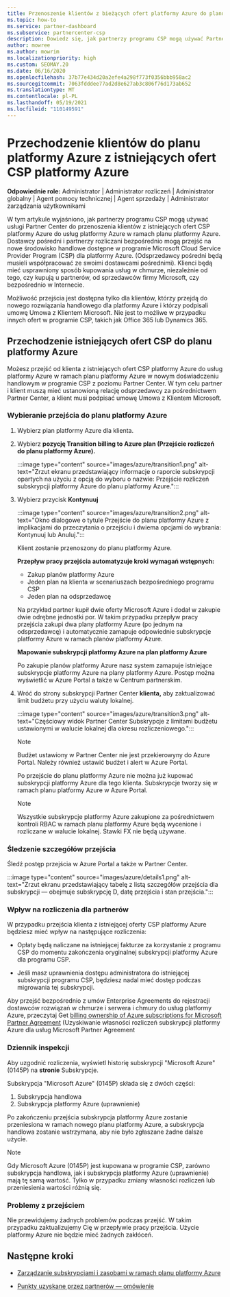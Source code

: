 ```yaml
---
title: Przenoszenie klientów z bieżących ofert platformy Azure do planu platformy Azure
ms.topic: how-to
ms.service: partner-dashboard
ms.subservice: partnercenter-csp
description: Dowiedz się, jak partnerzy programu CSP mogą używać Partner Center do przenoszenia klientów z istniejących ofert CSP platformy Azure do usług platformy Azure w ramach planu platformy Azure.
author: mowree
ms.author: mowrim
ms.localizationpriority: high
ms.custom: SEOMAY.20
ms.date: 06/16/2020
ms.openlocfilehash: 37b77e434d20a2efe4a298f773f0356bbb958ac2
ms.sourcegitcommit: 7063fdddee77ad2d8e627ab3c806f76d173ab652
ms.translationtype: MT
ms.contentlocale: pl-PL
ms.lasthandoff: 05/19/2021
ms.locfileid: "110149591"
---
```

# <a name="transition-customers-to-azure-plan-from-existing-csp-azure-offers"></a>Przechodzenie klientów do planu platformy Azure z istniejących ofert CSP platformy Azure

**Odpowiednie role:** Administrator | Administrator rozliczeń | Administrator globalny | Agent pomocy technicznej | Agent sprzedaży | Administrator zarządzania użytkownikami

W tym artykule wyjaśniono, jak partnerzy programu CSP mogą używać usługi Partner Center do przenoszenia klientów z istniejących ofert CSP platformy Azure do usług platformy Azure w ramach planu platformy Azure. Dostawcy pośredni i partnerzy rozliczani bezpośrednio mogą przejść na nowe środowisko handlowe dostępne w programie Microsoft Cloud Service Provider Program (CSP) dla platformy Azure. (Odsprzedawcy pośredni będą musieli współpracować ze swoimi dostawcami pośrednimi). Klienci będą mieć usprawniony sposób kupowania usług w chmurze, niezależnie od tego, czy kupują u partnerów, od sprzedawców firmy Microsoft, czy bezpośrednio w Internecie.

Możliwość przejścia jest dostępna tylko dla klientów, którzy przejdą do nowego rozwiązania handlowego dla platformy Azure i którzy podpisali umowę Umowa z Klientem Microsoft. Nie jest to możliwe w przypadku innych ofert w programie CSP, takich jak Office 365 lub Dynamics 365.

## <a name="transition-existing-csp-offers-to-an-azure-plan"></a>Przechodzenie istniejących ofert CSP do planu platformy Azure

Możesz przejść od klienta z istniejących ofert CSP platformy Azure do usług platformy Azure w ramach planu platformy Azure w nowym doświadczeniu handlowym w programie CSP z poziomu Partner Center. W tym celu partner i klient muszą mieć ustanowioną relację odsprzedawcy za pośrednictwem Partner Center, a klient musi podpisać umowę Umowa z Klientem Microsoft.

### <a name="select-transition-to-azure-plan"></a>Wybieranie przejścia do planu platformy Azure

1. Wybierz plan platformy Azure dla klienta.

2. Wybierz **pozycję Transition billing to Azure plan (Przejście rozliczeń do planu platformy Azure).**

   :::image type="content" source="images/azure/transition1.png" alt-text="Zrzut ekranu przedstawiający informacje o raporcie subskrypcji opartych na użyciu z opcją do wyboru o nazwie: Przejście rozliczeń subskrypcji platformy Azure do planu platformy Azure.":::

3. Wybierz przycisk **Kontynuuj**

   :::image type="content" source="images/azure/transition2.png" alt-text="Okno dialogowe o tytule Przejście do planu platformy Azure z implikacjami do przeczytania o przejściu i dwiema opcjami do wybrania: Kontynuuj lub Anuluj.":::

   Klient zostanie przenoszony do planu platformy Azure.

   **Przepływ pracy przejścia automatyzuje kroki wymagań wstępnych:**

   - Zakup planów platformy Azure
   - Jeden plan na klienta w scenariuszach bezpośredniego programu CSP  
   - Jeden plan na odsprzedawcę  

   Na przykład partner kupił dwie oferty Microsoft Azure i dodał w zakupie dwie odrębne jednostki por. W takim przypadku przepływ pracy przejścia zakupi dwa plany platformy Azure (po jednym na odsprzedawcę) i automatycznie zamapuje odpowiednie subskrypcje platformy Azure w ramach planów platformy Azure.  

   **Mapowanie subskrypcji platformy Azure na plan platformy Azure**

   Po zakupie planów platformy Azure nasz system zamapuje istniejące subskrypcje platformy Azure na plany platformy Azure. Postęp można wyświetlić w Azure Portal a także w Centrum partnerskim.

4. Wróć do strony subskrypcji Partner Center **klienta,** aby zaktualizować limit budżetu przy użyciu waluty lokalnej.

   :::image type="content" source="images/azure/transition3.png" alt-text="Częściowy widok Partner Center Subskrypcje z limitami budżetu ustawionymi w walucie lokalnej dla okresu rozliczeniowego.":::

   >[!NOTE]
   >Budżet ustawiony w Partner Center nie jest przekierowyny do Azure Portal. Należy również ustawić budżet i alert w Azure Portal.

   Po przejście do planu platformy Azure nie można już kupować subskrypcji platformy Azure dla tego klienta. Subskrypcje tworzy się w ramach planu platformy Azure w Azure Portal.

   >[!NOTE]
   > Wszystkie subskrypcje platformy Azure zakupione za pośrednictwem kontroli RBAC w ramach planu platformy Azure będą wycenione i rozliczane w walucie lokalnej. Stawki FX nie będą używane.

### <a name="track-your-transition-details"></a>Śledzenie szczegółów przejścia

Śledź postęp przejścia w Azure Portal a także w Partner Center.

:::image type="content" source="images/azure/details1.png" alt-text="Zrzut ekranu przedstawiający tabelę z listą szczegółów przejścia dla subskrypcji — obejmuje subskrypcję D, datę przejścia i stan przejścia.":::

### <a name="billing-impact-to-partners"></a>Wpływ na rozliczenia dla partnerów

W przypadku przejścia klienta z istniejącej oferty CSP platformy Azure będziesz mieć wpływ na następujące rozliczenia:

- Opłaty będą naliczane na istniejącej fakturze za korzystanie z programu CSP do momentu zakończenia oryginalnej subskrypcji platformy Azure dla programu CSP.

- Jeśli masz uprawnienia dostępu administratora do istniejącej subskrypcji programu CSP, będziesz nadal mieć dostęp podczas migrowania tej subskrypcji.

Aby przejść bezpośrednio z umów Enterprise Agreements do rejestracji dostawców rozwiązań w chmurze i serwera i chmury do usług platformy Azure, przeczytaj Get [billing ownership of Azure subscriptions for Microsoft Partner Agreement](/azure/billing/mpa-request-ownership) (Uzyskiwanie własności rozliczeń subskrypcji platformy Azure dla usług Microsoft Partner Agreement

### <a name="audit-log"></a>Dziennik inspekcji

Aby uzgodnić rozliczenia, wyświetl historię subskrypcji "Microsoft Azure" (0145P) na **stronie** Subskrypcje.

Subskrypcja "Microsoft Azure" (0145P) składa się z dwóch części:

1. Subskrypcja handlowa
2. Subskrypcja platformy Azure (uprawnienie)

Po zakończeniu przejścia subskrypcja platformy Azure zostanie przeniesiona w ramach nowego planu platformy Azure, a subskrypcja handlowa zostanie wstrzymana, aby nie było zgłaszane żadne dalsze użycie.  

>[!NOTE]
>Gdy Microsoft Azure (0145P) jest kupowana w programie CSP, zarówno subskrypcja handlowa, jak i subskrypcja platformy Azure (uprawnienie) mają tę samą wartość. Tylko w przypadku zmiany własności rozliczeń lub przeniesienia wartości różnią się.

### <a name="transition-issues"></a>Problemy z przejściem

Nie przewidujemy żadnych problemów podczas przejść. W takim przypadku zaktualizujemy Cię w przepływie pracy przejścia. Użycie platformy Azure nie będzie mieć żadnych zakłóceń.  

## <a name="next-steps"></a>Następne kroki

- [Zarządzanie subskrypcjami i zasobami w ramach planu platformy Azure](azure-plan-manage.md)

- [Punkty uzyskane przez partnerów — omówienie](partner-earned-credit.md)